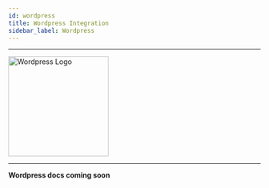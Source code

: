 ```yaml
---
id: wordpress
title: Wordpress Integration
sidebar_label: Wordpress
---
```


---

<a href="https://wordpress.com/" rel="noreferrer noopener" target="_blank" aria-label="visit the Wordpresss site">
  <img src="/img/docs/platform/wordpress-logo.svg" alt="Wordpress Logo" width="200"/>
</a>

---

**Wordpress docs coming soon**
